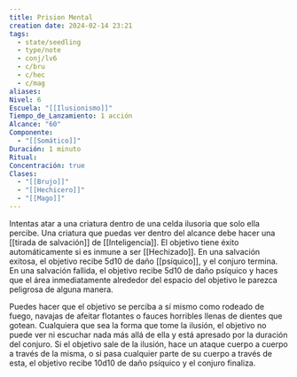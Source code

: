 ```yaml
---
title: Prision Mental
creation date: 2024-02-14 23:21
tags:
  - state/seedling
  - type/note
  - conj/lv6
  - c/bru
  - c/hec
  - c/mag
aliases: 
Nivel: 6
Escuela: "[[Ilusionismo]]"
Tiempo_de_Lanzamiento: 1 acción
Alcance: "60"
Componente:
  - "[[Somático]]"
Duración: 1 minuto
Ritual: 
Concentración: true
Clases:
  - "[[Brujo]]"
  - "[[Hechicero]]"
  - "[[Mago]]"
---
```

Intentas atar a una criatura dentro de una celda ilusoria que solo ella percibe. Una criatura que puedas ver dentro del alcance debe hacer una [[tirada de salvación]] de [[Inteligencia]]. El objetivo tiene éxito automáticamente si es inmune a ser [[Hechizado]]. En una salvación exitosa, el objetivo recibe 5d10 de daño [[psíquico]], y el conjuro termina. En una salvación fallida, el objetivo recibe 5d10 de daño psíquico y haces que el área inmediatamente alrededor del espacio del objetivo le parezca peligrosa de alguna manera. 

Puedes hacer que el objetivo se perciba a sí mismo como rodeado de fuego, navajas de afeitar flotantes o fauces horribles llenas de dientes que gotean. Cualquiera que sea la forma que tome la ilusión, el objetivo no puede ver ni escuchar nada más allá de ella y está apresado por la duración del conjuro. Si el objetivo sale de la ilusión, hace un ataque cuerpo a cuerpo a través de la misma, o si pasa cualquier parte de su cuerpo a través de esta, el objetivo recibe 10d10 de daño psíquico y el conjuro finaliza.